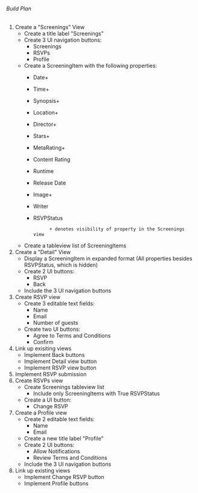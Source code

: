 ###### Build Plan

1. Create a "Screenings" View
	* Create a title label "Screenings"
	* Create 3 UI navigation buttons:
		- Screenings
		- RSVPs
		- Profile
	* Create a ScreeningItem with the following properties:
		- Date+
		- Time+
		- Synopsis+
		- Location+
		- Director+
		- Stars+
		- MetaRating+
		- Content Rating
		- Runtime
		- Release Date
		- Image+
		- Writer
		- RSVPStatus
		
					+ denotes visibility of property in the Screenings view
	* Create a tableview list of ScreeningItems
2. Create a "Detail" View
	* Display a ScreeningItem in expanded format (All properties besides RSVPStatus, which is hidden)
	* Create 2 UI buttons:
		- RSVP
		- Back
	* Include the 3 UI navigation buttons
3. Create RSVP view
	* Create 3 editable text fields:
		- Name
		- Email
		- Number of guests
	* Create two UI buttons:
		- Agree to Terms and Conditions
		- Confirm 
4. Link up exisiting views
	* Implement Back buttons
	* Implement Detail view button
	* Implement RSVP view button
5. Implement RSVP submission
6. Create RSVPs view
	* Create Screenings tableview list
		- Include only ScreeningItems with True RSVPStatus
	* Create a UI button:
		- Change RSVP
7. Create a Profile view
	* Create 2 editable text fields:
		- Name
		- Email
	* Create a new title label "Profile"
	* Create 2 UI buttons:
		- Allow Notifications
		- Review Terms and Conditions
	* Include the 3 UI navigation buttons
8. Link up existing views
	* Implement Change RSVP button
	* Implement Profile buttons

